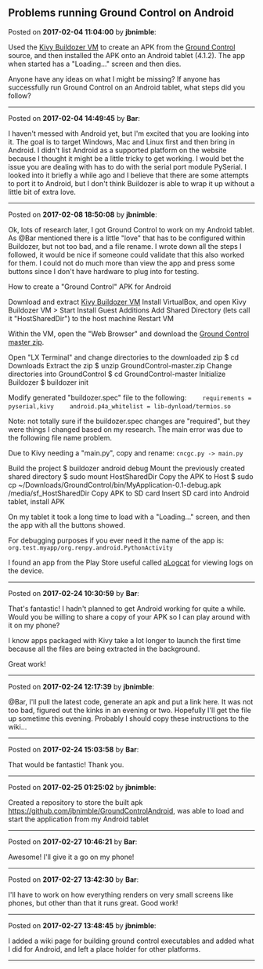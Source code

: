 ## Problems running Ground Control on Android
Posted on **2017-02-04 11:04:00** by **jbnimble**:

Used the [Kivy Buildozer VM](https://kivy.org/#download) to create an APK from the [Ground Control](https://github.com/MaslowCNC/GroundControl) source, and then installed the APK onto an Android tablet (4.1.2). The app when started has a "Loading..." screen and then dies. 

Anyone have any ideas on what I might be missing? If anyone has successfully run Ground Control on an Android tablet, what steps did you follow?

---

Posted on **2017-02-04 14:49:45** by **Bar**:

I haven't messed with Android yet, but I'm excited that you are looking into it. The goal is to target Windows, Mac and Linux first and then bring in Android. I didn't list Android as a supported platform on the website because I thought it might be a little tricky to get working.  I would bet the issue you are dealing with has to do with the serial port module PySerial. I looked into it briefly a while ago and I believe that there are some attempts to port it to Android, but I don't think Buildozer is able to wrap it up without a little bit of extra love.

---

Posted on **2017-02-08 18:50:08** by **jbnimble**:

Ok, lots of research later, I got Ground Control to work on my Android tablet. As @Bar mentioned there is a little "love" that has to be configured within Buildozer, but not too bad, and a file rename. I wrote down all the steps I followed, it would be nice if someone could validate that this also worked for them. I could not do much more than view the app and press some buttons since I don't have hardware to plug into for testing.

How to create a "Ground Control" APK for Android

Download and extract [Kivy Buildozer VM](https://kivy.org/#download)
Install VirtualBox, and open Kivy Buildozer VM > Start
Install Guest Additions
Add Shared Directory (lets call it "HostSharedDir") to the host machine
Restart VM

Within the VM, open the "Web Browser" and download the [Ground Control master zip](https://github.com/MaslowCNC/GroundControl).

Open "LX Terminal" and change directories to the downloaded zip
$ cd Downloads
Extract the zip
$ unzip GroundControl-master.zip
Change directories into GroundControl
$ cd GroundControl-master
Initialize Buildozer
$ buildozer init 

Modify generated "buildozer.spec" file to the following:
`    requirements = pyserial,kivy`
`    android.p4a_whitelist = lib-dynload/termios.so`

Note: not totally sure if the buildozer.spec changes are "required", but they were things I changed based on my research. The main error was due to the following file name problem.

Due to Kivy needing a "main.py", copy and rename:
`cncgc.py -> main.py`

Build the project
$ buildozer android debug
Mount the previously created shared directory
$ sudo mount HostSharedDir
Copy the APK to Host
$ sudo cp ~/Downloads/GroundControl/bin/MyApplication-0.1-debug.apk /media/sf_HostSharedDir
Copy APK to SD card
Insert SD card into Android tablet, install APK

On my tablet it took a long time to load with a "Loading..." screen, and then the app with all the buttons showed.

For debugging purposes if you ever need it the name of the app is: `org.test.myapp/org.renpy.android.PythonActivity`

I found an app from the Play Store useful called [aLogcat](https://play.google.com/store/apps/details?id=org.jtb.alogcat&hl=en) for viewing logs on the device.

---

Posted on **2017-02-24 10:30:59** by **Bar**:

That's fantastic! I hadn't planned to get Android working for quite a while. Would you be willing to share a copy of your APK so I can play around with it on my phone?

I know apps packaged with Kivy take a lot longer to launch the first time because all the files are being extracted in the background.

Great work!

---

Posted on **2017-02-24 12:17:39** by **jbnimble**:

@Bar, I'll pull the latest code, generate an apk and put a link here. It was not too bad, figured out the kinks in an evening or two. Hopefully I'll get the file up sometime this evening. Probably I should copy these instructions to the wiki...

---

Posted on **2017-02-24 15:03:58** by **Bar**:

That would be fantastic! Thank you.

---

Posted on **2017-02-25 01:25:02** by **jbnimble**:

Created a repository to store the built apk https://github.com/jbnimble/GroundControlAndroid, was able to load and start the application from my Android tablet

---

Posted on **2017-02-27 10:46:21** by **Bar**:

Awesome! I'll give it a go on my phone!

---

Posted on **2017-02-27 13:42:30** by **Bar**:

I'll have to work on how everything renders on very small screens like phones, but other than that it runs great. Good work!

---

Posted on **2017-02-27 13:48:45** by **jbnimble**:

I added a wiki page for building ground control executables and added what I did for Android, and left a place holder for other platforms.

---


